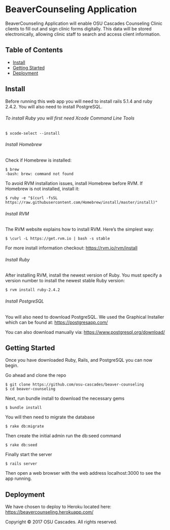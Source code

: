 # BeaverCounseling Application

BeaverCounseling Application will enable OSU Cascades Counseling Clinic clients to fill out and sign clinic forms digitally. This data will be stored electronically, allowing clinic staff to search and access client information.

## Table of Contents

- [Install](#install)
- [Getting Started](#getting-started)
- [Deployment](#deployment)

## Install

Before running this web app you will need to install rails 5.1.4 and ruby 2.4.2.
You will also need to install PostgreSQL.

###### To install Ruby you will first need Xcode Command Line Tools
```
$ xcode-select --install
```

###### Install Homebrew
Check if Homebrew is installed:
```
$ brew
-bash: brew: command not found
```

To avoid RVM installation issues, install Homebrew before RVM. If Homebrew is not installed, install it:
```
$ ruby -e "$(curl -fsSL https://raw.githubusercontent.com/Homebrew/install/master/install)"
```

###### Install RVM
The RVM website explains how to install RVM. Here’s the simplest way:
```
$ \curl -L https://get.rvm.io | bash -s stable
```
For more install information checkout: https://rvm.io/rvm/install

###### Install Ruby
After installing RVM, install the newest version of Ruby.
You must specify a version number to install the newest stable Ruby version:
```
$ rvm install ruby-2.4.2
```

###### Install PostgreSQL
You will also need to download PostgreSQL. We used the Graphical Installer which can be found at:
https://postgresapp.com/

You can also download manually via:
https://www.postgresql.org/download/


## Getting Started

Once you have downloaded Ruby, Rails, and PostgreSQL you can now begin.

Go ahead and clone the repo
```
$ git clone https://github.com/osu-cascades/beaver-counseling
$ cd beaver-counseling
```

Next, run bundle install to download the necessary gems
```
$ bundle install
```

You will then need to migrate the database
```
$ rake db:migrate
```

Then create the initial admin run the db:seed command
```
$ rake db:seed
```

Finally start the server
```
$ rails server
```

Then open a web browser with the web address localhost:3000 to see the app running.

## Deployment

We have chosen to deploy to Heroku located here: https://beavercounseling.herokuapp.com/


Copyright © 2017 OSU Cascades. All rights reserved.

